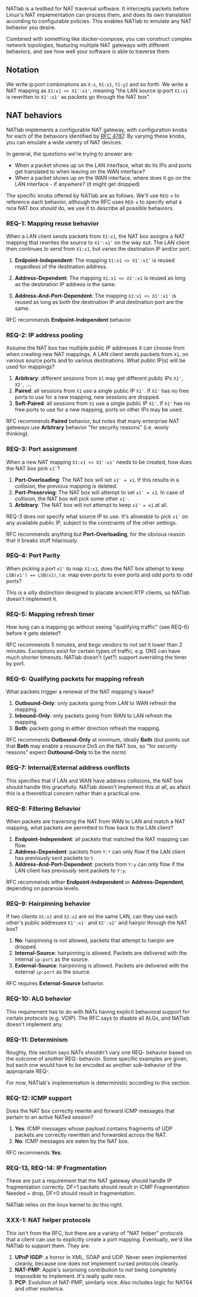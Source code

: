 NATlab is a testbed for NAT traversal software. It intercepts packets
before Linux's NAT implementation can process them, and does its own
translation according to configurable policies. This enables NATlab to
emulate any NAT behavior you desire.

Combined with something like docker-compose, you can construct complex
network topologies, featuring multiple NAT gateways with different
behaviors, and see how well your software is able to traverse them.

## Notation

We write ip:port combinations as `X:x`, `X1:x1`, `Y2:y2` and so
forth. We write a NAT mapping as `X1:x1 <> X1':x1'`, meaning "the LAN
source ip:port `X1:x1` is rewritten to `X1':x1'` as packets go through
the NAT box".

## NAT behaviors

NATlab implements a configurable NAT gateway, with configuration knobs
for each of the behaviors identified by [RFC
4787](https://tools.ietf.org/html/rfc4787). By varying these knobs,
you can emulate a wide variety of NAT devices.

In general, the questions we're trying to answer are:

 - When a packet shows up on the LAN interface, what do its IPs and
   ports get translated to when leaving on the WAN interface?
 - When a packet shows up on the WAN interface, where does it go on
   the LAN interface - if anywhere? (it might get dropped)

The specific knobs offered by NATlab are as follows. We'll use `REQ-x`
to reference each behavior, although the RFC uses `REQ-x` to specify
what a nice NAT box _should_ do, we use it to describe all possible
behaviors.

### REQ-1: Mapping reuse behavior

When a LAN client sends packets from `X1:x1`, the NAT box assigns a
NAT mapping that rewrites the source to `X1':x1'` on the way out. The
LAN client then continues to send from `X1:x1`, but varies the
destination IP and/or port.

 1. **Endpoint-Independent**: The mapping `X1:x1 <> X1':x1'` is reused
    regardless of the destination address.

 2. **Address-Dependent**: The mapping `X1:x1 <> X1':x1` is reused as
    long as the destination IP address is the same.
    
 3. **Address-And-Port-Dependent**: The mapping `X1:x1 <> X1':x1'` is
    reused as long as both the destination IP and destination port are
    the same.

RFC recommends **Endpoint-Independent** behavior.

### REQ-2: IP address pooling

Assume the NAT box has multiple public IP addresses it can choose from
when creating new NAT mappings. A LAN client sends packets from `X1`,
on various source ports and to various destinations. What public IP(s)
will be used for mappings?

 1. **Arbitrary**: different sessions from `X1` may get different
    public IPs `X1'`, `X2'`, ....
 2. **Paired**: all sessions from `X1` use a single public IP
    `X1'`. If `X1'` has no free ports to use for a new mapping, new
    sessions are dropped.
 3. **Soft-Paired**: all sessions from `X1` use a single public IP
    `X1'`. If `X1'` has no free ports to use for a new mapping, ports
    on other IPs may be used.

RFC recommends **Paired** behavior, but notes that many enterprise NAT
gateways use **Arbitrary** behavior "for security reasons" (i.e. wooly
thinking).

### REQ-3: Port assignment

When a new NAT mapping `X1:x1 <> X1':x1'` needs to be created, how
does the NAT box pick `x1'`?

 1. **Port-Overloading**: The NAT box will set `x1' = x1`. If this
    results in a collision, the previous mapping is deleted.
 2. **Port-Preserving**: The NAT box will attempt to set `x1' =
    x1`. In case of collision, the NAT box will pick some other `x1'`.
 3. **Arbitrary**: The NAT box will not attempt to keep `x1' = x1` at
    all.

REQ-3 does not specify what source IP to use. It's allowable to pick
`x1'` on any available public IP, subject to the constraints of the
other settings.

RFC recommends anything but **Port-Overloading**, for the obvious
reason that it breaks stuff hilariously.

### REQ-4: Port Parity

When picking a port `x1'` to map `X1:x1`, does the NAT box attempt to
keep `LSB(x1') == LSB(x1)`, i.e. map even ports to even ports and odd
ports to odd ports?

This is a silly distinction designed to placate ancient RTP clients,
so NATlab doesn't implement it.

### REQ-5: Mapping refresh timer

How long can a mapping go without seeing "qualifying traffic" (see
REQ-6) before it gets deleted?

RFC recommends 5 minutes, and begs vendors to not set it lower than 2
minutes. Exceptions exist for certain types of traffic, e.g. DNS can
have much shorter timeouts. NATlab doesn't (yet?) support overriding
the timer by port.

### REQ-6: Qualifying packets for mapping refresh

What packets trigger a renewal of the NAT mapping's lease?

 1. **Outbound-Only**: only packets going from LAN to WAN refresh the
    mapping.
 2. **Inbound-Only**: only packets going from WAN to LAN refresh the
    mapping.
 3. **Both**: packets going in either direction refresh the mapping.

RFC recommends **Outbound-Only** at minimum, ideally **Both** (but
points out that **Both** may enable a resource DoS on the NAT box, so
"for security reasons" expect **Outbound-Only** to be the norm)

### REQ-7: Internal/External address conflicts

This specifies that if LAN and WAN have address collisions, the NAT
box should handle this gracefully. NATlab doesn't implement this at
all, as afaict this is a theoretical concern rather than a practical
one.

### REQ-8: Filtering Behavior

When packets are traversing the NAT from WAN to LAN and match a NAT
mapping, what packets are permitted to flow back to the LAN client?

 1. **Endpoint-Independent**: all packets that matched the NAT mapping
    can flow.
 2. **Address-Dependent**: packets from `Y:*` can only flow if the LAN
    client has previously sent packets to `Y`.
 3. **Address-And-Port-Dependent**: packets from `Y:y` can only flow
    if the LAN client has previously sent packets to `Y:y`.

RFC recommends either **Endpoint-Independent** or
**Address-Dependent**, depending on paranoia levels.

### REQ-9: Hairpinning behavior

If two clients `X1:x1` and `X2:x2` are on the same LAN, can they use
each other's public addresses `X1':x1'` and `X2':x2'` and hairpin
through the NAT box?

 1. **No**: hairpinning is not allowed, packets that attempt to
    hairpin are dropped.
 2. **Internal-Source**: hairpinning is allowed. Packets are delivered
    with the internal `ip:port` as the source.
 3. **External-Source**: hairpinning is allowed. Packets are delivered
    with the external `ip:port` as the source.

RFC requires **External-Source** behavior.

### REQ-10: ALG behavior

This requirement has to do with NATs having explicit behavioral
support for certain protocols (e.g. VOIP). The RFC says to disable all
ALGs, and NATlab doesn't implement any.

### REQ-11: Determinism

Roughly, this section says NATs shouldn't vary one REQ- behavior based
on the outcome of another REQ- behavior. Some specific examples are
given, but each one would have to be encoded as another sub-behavior
of the appropriate REQ-.

For now, NATlab's implementation is deterministic according to this
section.

### REQ-12: ICMP support

Does the NAT box correctly rewrite and forward ICMP messages that
pertain to an active NATed session?

 1. **Yes**: ICMP messages whose payload contains fragments of UDP
    packets are correctly rewritten and forwarded across the NAT.
 2. **No**: ICMP messages are eaten by the NAT box.

RFC recommends **Yes**.

### REQ-13, REQ-14: IP Fragmentation

These are just a requirement that the NAT gateway should handle IP
fragmentation correctly. DF=1 packets should result in ICMP
Fragmentation Needed + drop, DF=0 should result in fragmentation.

NATlab relies on the linux kernel to do this right.

### XXX-1: NAT helper protocols

This isn't from the RFC, but there are a variety of "NAT helper"
protocols that a client can use to explicitly create a port
mapping. Eventually, we'd like NATlab to support them. They are:

 1. **UPnP IGDP**: a horror in XML, SOAP and UDP. Never seen
    implemented cleanly, because one does not implement cursed
    protocols cleanly.
 2. **NAT-PMP**: Apple's surprising contribution to not being
    completely impossible to implement. It's really quite nice.
 3. **PCP**: Evolution of NAT-PMP, similarly nice. Also includes logic
    for NAT64 and other esoterica.
